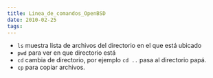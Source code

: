 ```yaml
---
title: Linea_de_comandos_OpenBSD
date: 2010-02-25
tags:
---
```


* ```ls``` muestra lista de archivos del directorio en el que está ubicado
* ```pwd``` para ver en que directorio está
* ```cd``` cambia de directorio, por ejemplo ```cd ..``` pasa al directorio papá.
* ```cp``` para copiar archivos.
